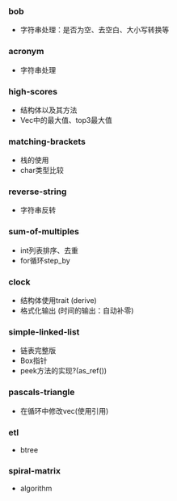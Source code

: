 ### bob

- 字符串处理：是否为空、去空白、大小写转换等

### acronym

- 字符串处理

### high-scores

- 结构体以及其方法
- Vec中的最大值、top3最大值

### matching-brackets

- 栈的使用
- char类型比较

### reverse-string

- 字符串反转

### sum-of-multiples

- int列表排序、去重
- for循环step_by

### clock

- 结构体使用trait (derive)
- 格式化输出 (时间的输出：自动补零)

### simple-linked-list

- 链表完整版
- Box指针
- peek方法的实现?(as_ref())

### pascals-triangle

- 在循环中修改vec(使用引用)

### etl

- btree

### spiral-matrix

- algorithm